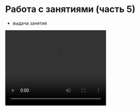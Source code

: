 # Работа с занятиями (часть 5)

- выдача занятия 

<video width="320" height="240" controls=true src="https://s3-eu-west-1.amazonaws.com/edu-prod/video/help_videos/8.mp4" type="video/mp4" />